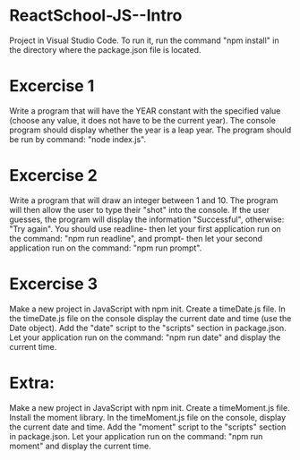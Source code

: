 # ReactSchool-JS--Intro
Project in Visual Studio Code. To run it, run the command "npm install" in the directory where the package.json file is located. 
# Excercise 1
Write a program that will have the YEAR constant with the specified value (choose any value, it does not have to be the current year). The console program should display whether the year is a leap year. The program should be run by command: "node index.js".
# Excercise 2
Write a program that will draw an integer between 1 and 10. The program will then allow the user to type their "shot" into the console. If the user guesses, the program will display the information "Successful", otherwise: "Try again". You should use readline- then let your first application run on the command: "npm run readline", and prompt- then let your second application run on the command: "npm run prompt".
# Excercise 3
Make a new project in JavaScript with npm init.
Create a timeDate.js file.
In the timeDate.js file on the console display the current date and time (use the Date object).
Add the "date" script to the "scripts" section in package.json.
Let your application run on the command: "npm run date" and display the current time.
# Extra: 
Make a new project in JavaScript with npm init.
Create a timeMoment.js file.
Install the moment library.
In the timeMoment.js file on the console, display the current date and time.
Add the "moment" script to the "scripts" section in package.json.
Let your application run on the command: "npm run moment" and display the current time.

 

